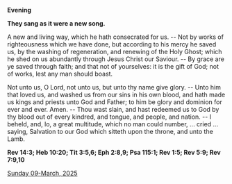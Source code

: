 **Evening**

**They sang as it were a new song.**
 
A new and living way, which he hath consecrated for us. -- Not by works of righteousness which we have done, but according to his mercy he saved us, by the washing of regeneration, and renewing of the Holy Ghost; which he shed on us abundantly through Jesus Christ our Saviour. -- By grace are ye saved through faith; and that not of yourselves: it is the gift of God; not of works, lest any man should boast.
 
Not unto us, O Lord, not unto us, but unto thy name give glory. -- Unto him that loved us, and washed us from our sins in his own blood, and hath made us kings and priests unto God and Father; to him be glory and dominion for ever and ever. Amen. -- Thou wast slain, and hast redeemed us to God by thy blood out of every kindred, and tongue, and people, and nation. -- I beheld, and, lo, a great multitude, which no man could number, ... cried ... saying, Salvation to our God which sitteth upon the throne, and unto the Lamb.  

**Rev 14:3; Heb 10:20; Tit 3:5,6; Eph 2:8,9; Psa 115:1; Rev 1:5; Rev 5:9; Rev 7:9,10**

[Sunday 09-March, 2025](https://t.me/daily_light)
